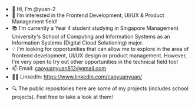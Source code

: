 - 👋 Hi, I’m @yuan-2
- 👀 I’m interested in the Frontend Development, UI/UX & Product Management field!
- :books: I’m currently a Year 4 student studying in Singapore Management University's School of Computing and Information Systems as an Information Systems (Digital Cloud Solutioning) major. 
- :bulb: I’m looking for opportunities that can allow me to explore in the area of frontend development, UI/UX design or product management. However, I'm very open to try out other opportunities in the technical field too!
- 📫 Email: caoyuanyuan812@gmail.com
- :superhero_woman: LinkedIn: https://www.linkedin.com/caoyuanyuan/
<!-- - :desktop_computer: Personal Website: http://yuanc.cf/ <- this is still a work in progress, so it'll be updated constantly! -->
- :mag: The public repositories here are some of my projects (includes school projects). Feel free to take a look at them! 

<!---
yuan-2/yuan-2 is a ✨ special ✨ repository because its `README.md` (this file) appears on your GitHub profile.
You can click the Preview link to take a look at your changes.
--->
